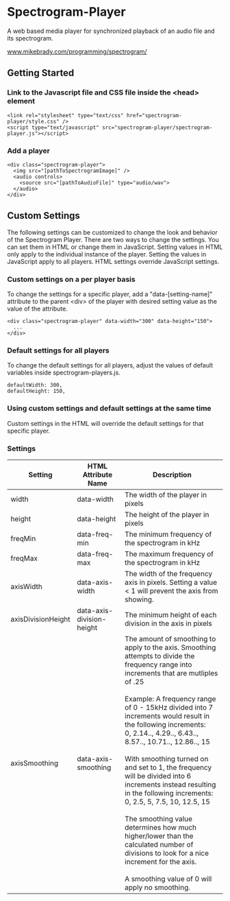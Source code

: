 # Spectrogram-Player
A web based media player for synchronized playback of an audio file and its spectrogram.

www.mikebrady.com/programming/spectrogram/

## Getting Started
### Link to the Javascript file and CSS file inside the \<head\> element
```
<link rel="stylesheet" type="text/css" href="spectrogram-player/style.css" />
<script type="text/javascript" src="spectrogram-player/spectrogram-player.js"></script>
```
### Add a player
```
<div class="spectrogram-player">
  <img src="[pathToSpectrogramImage]" />
  <audio controls>
    <source src="[pathToAudioFile]" type="audio/wav">
  </audio>
</div>
```
## Custom Settings
The following settings can be customized to change the look and behavior of the Spectrogram Player. There are two ways to change the settings. You can set them in HTML or change them in JavaScript. Setting values in HTML only apply to the individual instance of the player. Setting the values in JavaScript apply to all players. HTML settings override JavaScript settings.

### Custom settings on a per player basis
To change the settings for a specific player, add a "data-[setting-name]" attribute to the parent \<div\> of the player with desired setting value as the value of the attribute.
```
<div class="spectrogram-player" data-width="300" data-height="150">
  ...
</div>
```

### Default settings for all players
To change the default settings for all players, adjust the values of default variables inside spectrogram-players.js.
```
defaultWidth: 300,
defaultHeight: 150,
```

### Using custom settings and default settings at the same time
Custom settings in the HTML will override the default settings for that specific player.

### Settings
|Setting|HTML Attribute Name|Description
|--|--|--|
width|data-width|The width of the player in pixels
height|data-height|The height of the player in pixels
freqMin|data-freq-min|The minimum frequency of the spectrogram in kHz
freqMax|data-freq-max|The maximum frequency of the spectrogram in kHz
axisWidth|data-axis-width|The width of the frequency axis in pixels. Setting a value < 1 will prevent the axis from showing.
axisDivisionHeight|data-axis-division-height|The minimum height of each division in the axis in pixels
axisSmoothing|data-axis-smoothing|The amount of smoothing to apply to the axis. Smoothing attempts to divide the frequency range into increments that are mutliples of .25<br /><br />Example: A frequency range of 0 - 15kHz divided into 7 increments would result in the following increments:<br />0, 2.14.., 4.29.., 6.43.., 8.57.., 10.71.., 12.86.., 15<br /><br />With smoothing turned on and set to 1, the frequency will be divided into 6 increments instead resulting in the following increments:<br />0, 2.5, 5, 7.5, 10, 12.5, 15<br /><br />The smoothing value determines how much higher/lower than the calculated number of divisions to look for a nice increment for the axis.<br /><br />A smoothing value of 0 will apply no smoothing.
